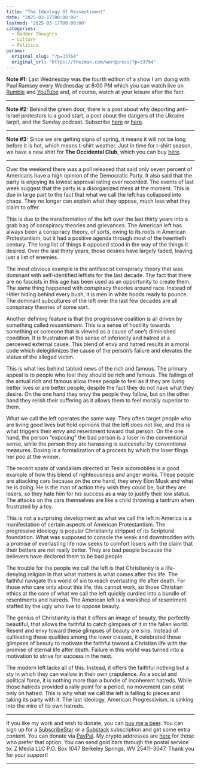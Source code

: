 ```yaml
---
title: "The Ideology Of Ressentiment"
date: "2025-03-17T00:00:00"
lastmod: "2025-03-17T00:00:00"
categories:
  - Badder Thoughts
  - Culture
  - Politics
params:
  original_slug: "?p=33764"
  original_url: "https://thezman.com/wordpress/?p=33764"
---
```


**Note \#1:** Last Wednesday was the fourth edition of a show I am doing
with Paul Ramsey every Wednesday at 8:00 PM which you can watch live on
<a
href="https://rumble.com/v6pnuj6-wednesday-wrap-up-february-26-2025.html"
rel="noopener" target="_blank">Rumble</a> and
<a href="https://www.youtube.com/@ramzpaul/videos" rel="noopener"
target="_blank">YouTube</a> and, of course, watch at your leisure after
the fact.

------------------------------------------------------------------------

**Note \#2:** Behind the green door, there is a post about why deporting
anti-Israel protestors is a good start, a post about the dangers of the
Ukraine tarpit, and the Sunday podcast. Subscribe
<a href="https://www.subscribestar.com/the-z-blog" rel="noopener"
target="_blank">here</a> or
<a href="https://thedissident.substack.com/" rel="noopener"
target="_blank">here</a>.

------------------------------------------------------------------------

**Note \#3:** Since we are getting signs of spring, it means it will not
be long before it is hot, which means t-shirt weather. Just in time for
t-shirt season, we have a new shirt for **The Occidental Club**, which
you can buy <a href="https://theoccidentalclub.com/" rel="noopener"
target="_blank">here</a>.

------------------------------------------------------------------------

Over the weekend there was a poll released that said only seven percent
of Americans have a high opinion of the Democratic Party. It also said
that the party is enjoying its lowest approval rating ever recorded. The
events of last week suggest that the party is a disorganized mess at the
moment. This is due in large part to the fact that what we call the left
has collapsed into chaos. They no longer can explain what they oppose,
much less what they claim to offer.

This is due to the transformation of the left over the last thirty years
into a grab bag of conspiracy theories and grievances. The American left
has always been a conspiracy theory, of sorts, owing to its roots in
American Protestantism, but it had a positive agenda through most of the
twentieth century. The long list of things it opposed stood in the way
of the things it desired. Over the last thirty years, those desires have
largely faded, leaving just a list of enemies.

The most obvious example is the antifascist conspiracy theory that was
dominant with self-identified leftists for the last decade. The fact
that there are no fascists in this age has been used as an opportunity
to create them. The same thing happened with conspiracy theories around
race. Instead of Hitler hiding behind every bush, it is men in white
hoods ready to pounce. The dominant subcultures of the left over the
last few decades are all conspiracy theories of some sort.

Another defining feature is that the progressive coalition is all driven
by something called *ressentiment*. This is a sense of hostility towards
something or someone that is viewed as a cause of one’s diminished
condition. It is frustration at the sense of inferiority and hatred at a
perceived external cause. This blend of envy and hatred results in a
moral code which delegitimizes the cause of the person’s failure and
elevates the status of the alleged victim.

This is what lies behind tabloid news of the rich and famous. The
primary appeal is to people who feel they should be rich and famous. The
failings of the actual rich and famous allow these people to feel as if
they are living better lives or are better people, despite the fact they
do not have what they desire. On the one hand they envy the people they
follow, but on the other hand they relish their suffering as it allows
them to feel morally superior to them.

What we call the left operates the same way. They often target people
who are living good lives but hold opinions that the left does not like,
and this is what triggers their envy and resentment toward that person.
On the one hand, the person “exposing” the bad person is a loser in the
conventional sense, while the person they are harassing is successful by
conventional measures. Doxing is a formalization of a process by which
the loser flings her poo at the winner.

The recent spate of vandalism directed at Tesla automobiles is a good
example of how this blend of righteousness and anger works. These people
are attacking cars because on the one hand, they envy Elon Musk and what
he is doing. He is the man of action they wish they could be, but they
are losers, so they hate him for his success as a way to justify their
low status. The attacks on the cars themselves are like a child throwing
a tantrum when frustrated by a toy.

This is not a surprising development as what we call the left in America
is a manifestation of certain aspects of American Protestantism. The
progressive ideology is popular Christianity stripped of its Scriptural
foundation. What was supposed to console the weak and downtrodden with a
promise of everlasting life now seeks to comfort losers with the claim
that their betters are not really better. They are bad people because
the believers have declared them to be bad people.

The trouble for the people we call the left is that Christianity is a
life-denying religion in that what matters is what comes after this
life. The faithful navigate this world of sin to reach everlasting life
after death. For those who care only about this life, this cannot work,
so those Christian ethics at the core of what we call the left quickly
curdled into a bundle of resentments and hatreds. The American left is a
workshop of resentment staffed by the ugly who live to oppose beauty.

The genius of Christianity is that it offers an image of beauty, the
perfectly beautiful, that allows the faithful to catch glimpses of it in
the fallen world. Resent and envy toward these glimpses of beauty are
sins. Instead of cultivating these qualities among the lower classes, it
celebrated those glimpses of beauty to motivate the faithful toward a
Christian life with the promise of eternal life after death. Failure in
this world was turned into a motivation to strive for success in the
next.

The modern left lacks all of this. Instead, it offers the faithful
nothing but a sty in which they can wallow in their own crapulence. As a
social and political force, it is nothing more than a bundle of
incoherent hatreds. While those hatreds provided a rally point for a
period, no movement can exist only on hatred. This is why what we call
the left is falling to pieces and taking its party with it. The last
ideology, American Progressivism, is sinking into the mire of its own
hatreds.

------------------------------------------------------------------------

If you like my work and wish to donate, you can
<a href="https://www.buymeacoffee.com/mujolulu" rel="noopener"
target="_blank">buy me a beer</a>. You can sign up for a
<a href="https://www.subscribestar.com/the-z-blog" rel="noopener"
target="_blank">SubscribeStar</a> or a
<a href="https://thedissident.substack.com/" rel="noopener"
target="_blank">Substack</a> subscription and get some extra content.
You can donate via <a
href="https://www.paypal.com/donate/?cmd=_s-xclick&amp;hosted_button_id=UDAS2Q8JYA6CN&amp;source=url"
rel="noopener" target="_blank">PayPal</a>. My crypto addresses are
<a href="https://thezman.com/wordpress/?page_id=22713" rel="noopener"
target="_blank">here</a> for those who prefer that option. You can send
gold bars through the postal service to: Z Media LLC P.O. Box 1047
Berkeley Springs, WV 25411-3047. Thank you for your support!

------------------------------------------------------------------------
